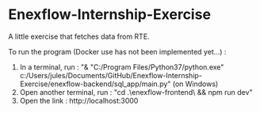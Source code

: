 # Enexflow-Internship-Exercise
A little exercise that fetches data from RTE.

To run the program (Docker use has not been implemented yet...) :
1. In a terminal, run : "& "C:/Program Files/Python37/python.exe" c:/Users/jules/Documents/GitHub/Enexflow-Internship-Exercise/enexflow-backend/sql_app/main.py" (on Windows)
2. Open another terminal, run : "cd .\enexflow-frontend\ && npm run dev"
3. Open the link : http://localhost:3000

